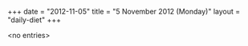 +++
date = "2012-11-05"
title = "5 November 2012 (Monday)"
layout = "daily-diet"
+++

\<no entries\>